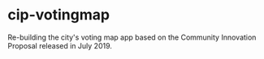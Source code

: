 # cip-votingmap
Re-building the city's voting map app based on the Community Innovation Proposal released in July 2019.
